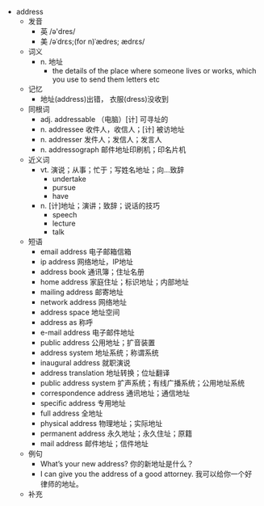 - address
  - 发音
    - 英 /ə'dres/
    - 美 /əˈdrɛs;(for n)ˈædres; ædrɛs/
  - 词义
    - n. 地址
      - the details of the place where someone lives or works, which you use to send them letters etc
  - 记忆
    - 地址(address)出错， 衣服(dress)没收到
  - 同根词
    - adj. addressable （电脑）[计] 可寻址的
    - n. addressee 收件人，收信人；[计] 被访地址
    - n. addresser 发件人；发信人；发言人
    - n. addressograph 邮件地址印刷机；印名片机
  - 近义词
    - vt. 演说；从事；忙于；写姓名地址；向…致辞
      - undertake
      - pursue
      - have
    - n. [计]地址；演讲；致辞；说话的技巧
      - speech
      - lecture
      - talk
  - 短语
    - email address 电子邮箱信箱
    - ip address 网络地址，IP地址
    - address book 通讯簿；住址名册
    - home address 家庭住址；标识地址；内部地址
    - mailing address 邮寄地址
    - network address 网络地址
    - address space 地址空间
    - address as 称呼
    - e-mail address 电子邮件地址
    - public address 公用地址；扩音装置
    - address system 地址系统；称谓系统
    - inaugural address 就职演说
    - address translation 地址转换；位址翻译
    - public address system 扩声系统；有线广播系统；公用地址系统
    - correspondence address 通讯地址；通信地址
    - specific address 专用地址
    - full address 全地址
    - physical address 物理地址；实际地址
    - permanent address 永久地址；永久住址；原籍
    - mail address 邮件地址；信件地址
  - 例句
    - What’s your new address? 你的新地址是什么？
    - I can give you the address of a good attorney. 我可以给你一个好律师的地址。
  - 补充
